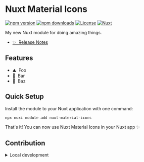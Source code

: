 <!--
Get your module up and running quickly.

Find and replace all on all files (CMD+SHIFT+F):
- Name: Nuxt Material Icons
- Package name: nuxt-material-icons
- Description: My new Nuxt module
-->

# Nuxt Material Icons

[![npm version][npm-version-src]][npm-version-href]
[![npm downloads][npm-downloads-src]][npm-downloads-href]
[![License][license-src]][license-href]
[![Nuxt][nuxt-src]][nuxt-href]

My new Nuxt module for doing amazing things.

- [✨ &nbsp;Release Notes](/CHANGELOG.md)
<!-- - [🏀 Online playground](https://stackblitz.com/github/your-org/nuxt-material-icons?file=playground%2Fapp.vue) -->
<!-- - [📖 &nbsp;Documentation](https://example.com) -->

## Features

<!-- Highlight some of the features your module provide here -->
- ⛰ &nbsp;Foo
- 🚠 &nbsp;Bar
- 🌲 &nbsp;Baz

## Quick Setup

Install the module to your Nuxt application with one command:

```bash
npx nuxi module add nuxt-material-icons
```

That's it! You can now use Nuxt Material Icons in your Nuxt app ✨


## Contribution

<details>
  <summary>Local development</summary>
  
  ```bash
  # Install dependencies
  npm install
  
  # Generate type stubs
  npm run dev:prepare
  
  # Develop with the playground
  npm run dev
  
  # Build the playground
  npm run dev:build
  
  # Run ESLint
  npm run lint
  
  # Run Vitest
  npm run test
  npm run test:watch
  
  # Release new version
  npm run release
  ```

</details>


<!-- Badges -->
[npm-version-src]: https://img.shields.io/npm/v/nuxt-material-icons/latest.svg?style=flat&colorA=020420&colorB=00DC82
[npm-version-href]: https://npmjs.com/package/nuxt-material-icons

[npm-downloads-src]: https://img.shields.io/npm/dm/nuxt-material-icons.svg?style=flat&colorA=020420&colorB=00DC82
[npm-downloads-href]: https://npm.chart.dev/nuxt-material-icons

[license-src]: https://img.shields.io/npm/l/nuxt-material-icons.svg?style=flat&colorA=020420&colorB=00DC82
[license-href]: https://npmjs.com/package/nuxt-material-icons

[nuxt-src]: https://img.shields.io/badge/Nuxt-020420?logo=nuxt.js
[nuxt-href]: https://nuxt.com
